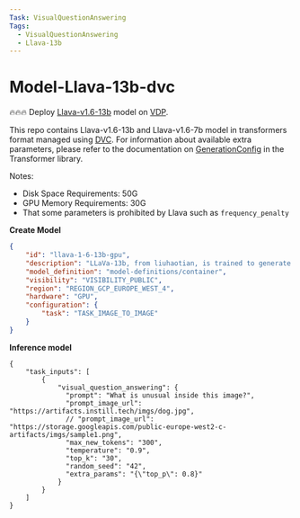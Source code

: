 ```yaml
---
Task: VisualQuestionAnswering
Tags:
  - VisualQuestionAnswering
  - Llava-13b
---
```


# Model-Llava-13b-dvc

🔥🔥🔥 Deploy [Llava-v1.6-13b](https://huggingface.co/liuhaotian/llava-v1.6-vicuna-13b) model on [VDP](https://github.com/instill-ai/vdp).

This repo contains Llava-v1.6-13b and Llava-v1.6-7b model in transformers format managed using [DVC](https://dvc.org/). For information about available extra parameters, please refer to the documentation on [GenerationConfig](https://huggingface.co/docs/transformers/main_classes/text_generation#transformers.GenerationConfig) in the Transformer library.

Notes:

- Disk Space Requirements: 50G
- GPU Memory Requirements: 30G
- That some parameters is prohibited by Llava such as `frequency_penalty`

**Create Model**

```json
{
    "id": "llava-1-6-13b-gpu",
    "description": "LLaVa-13b, from liuhaotian, is trained to generate text based on your prompts with miltimodal input.",
    "model_definition": "model-definitions/container",
    "visibility": "VISIBILITY_PUBLIC",
    "region": "REGION_GCP_EUROPE_WEST_4",
    "hardware": "GPU",
    "configuration": {
        "task": "TASK_IMAGE_TO_IMAGE"
    }
}
```

**Inference model**

```
{
    "task_inputs": [
        {
            "visual_question_answering": {
              "prompt": "What is unusual inside this image?",
              "prompt_image_url": "https://artifacts.instill.tech/imgs/dog.jpg",
              // "prompt_image_url": "https://storage.googleapis.com/public-europe-west2-c-artifacts/imgs/sample1.png",
              "max_new_tokens": "300",
              "temperature": "0.9",
              "top_k": "30",
              "random_seed": "42",
              "extra_params": "{\"top_p\": 0.8}" 
            }
        }
    ]
}
```
